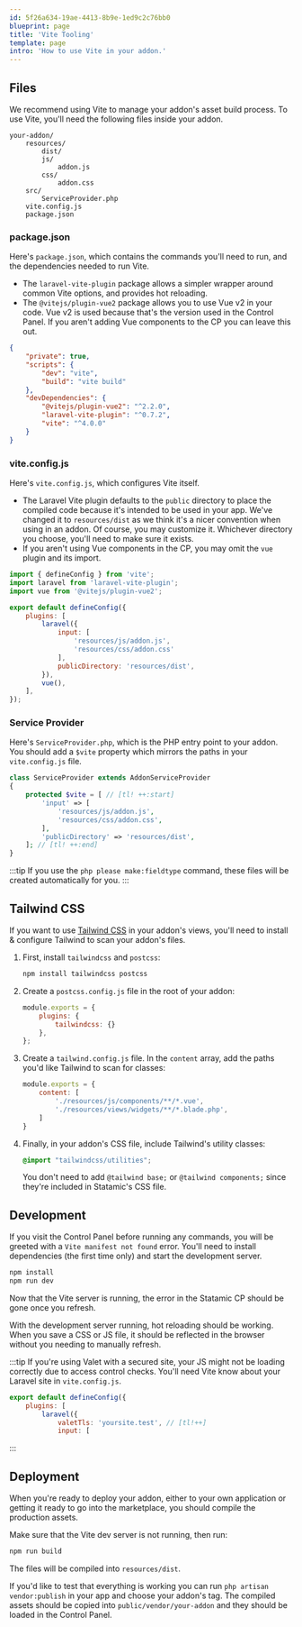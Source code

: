 ```yaml
---
id: 5f26a634-19ae-4413-8b9e-1ed9c2c76bb0
blueprint: page
title: 'Vite Tooling'
template: page
intro: 'How to use Vite in your addon.'
---
```

## Files
We recommend using Vite to manage your addon's asset build process. To use Vite, you'll need the following files inside your addon.

``` files theme:serendipity-light
your-addon/
    resources/
        dist/
        js/
            addon.js
        css/
            addon.css
    src/
        ServiceProvider.php
    vite.config.js
    package.json
```

### package.json
Here's `package.json`, which contains the commands you'll need to run, and the dependencies needed to run Vite.

- The `laravel-vite-plugin` package allows a simpler wrapper around common Vite options, and provides hot reloading.
- The `@vitejs/plugin-vue2` package allows you to use Vue v2 in your code. Vue v2 is used because that's the version used in the Control Panel. If you aren't adding Vue components to the CP you can leave this out.

```json
{
    "private": true,
    "scripts": {
        "dev": "vite",
        "build": "vite build"
    },
    "devDependencies": {
        "@vitejs/plugin-vue2": "^2.2.0",
        "laravel-vite-plugin": "^0.7.2",
        "vite": "^4.0.0"
    }
}
```

### vite.config.js
Here's `vite.config.js`, which configures Vite itself.

- The Laravel Vite plugin defaults to the `public` directory to place the compiled code because it's intended to be used in your app. We've changed it to `resources/dist` as we think it's a nicer convention when using in an addon. Of course, you may customize it. Whichever directory you choose, you'll need to make sure it exists.
- If you aren't using Vue components in the CP, you may omit the `vue` plugin and its import.

```js
import { defineConfig } from 'vite';
import laravel from 'laravel-vite-plugin';
import vue from '@vitejs/plugin-vue2';

export default defineConfig({
    plugins: [
        laravel({
            input: [
                'resources/js/addon.js',
                'resources/css/addon.css'
            ],
            publicDirectory: 'resources/dist',
        }),
        vue(),
    ],
});
```

### Service Provider
Here's `ServiceProvider.php`, which is the PHP entry point to your addon. You should add a `$vite` property which mirrors the paths in your `vite.config.js` file.

```php
class ServiceProvider extends AddonServiceProvider
{
    protected $vite = [ // [tl! ++:start]
        'input' => [
            'resources/js/addon.js',
            'resources/css/addon.css',
        ],
        'publicDirectory' => 'resources/dist',
    ]; // [tl! ++:end]
}
```

:::tip
If you use the `php please make:fieldtype` command, these files will be created automatically for you.
:::

## Tailwind CSS

If you want to use [Tailwind CSS](https://tailwindcss.com) in your addon's views, you'll need to install & configure Tailwind to scan your addon's files.

1. First, install `tailwindcss` and `postcss`:
    ```sh
    npm install tailwindcss postcss
    ```

2. Create a `postcss.config.js` file in the root of your addon:
    ```js
    module.exports = {
        plugins: {
            tailwindcss: {}
        },
    };
    ```

3. Create a `tailwind.config.js` file. In the `content` array, add the paths you'd like Tailwind to scan for classes:
    ```js
    module.exports = {
        content: [
            './resources/js/components/**/*.vue',
            './resources/views/widgets/**/*.blade.php',
        ]
    }
    ```

4. Finally, in your addon's CSS file, include Tailwind's utility classes:
    ```css
    @import "tailwindcss/utilities";
    ```

    You don't need to add `@tailwind base;` or `@tailwind components;` since they're included in Statamic's CSS file.

## Development

If you visit the Control Panel before running any commands, you will be greeted with a `Vite manifest not found` error. You'll need to install dependencies (the first time only) and start the development server.

```bash
npm install
npm run dev
```

Now that the Vite server is running, the error in the Statamic CP should be gone once you refresh.

With the development server running, hot reloading should be working. When you save a CSS or JS file, it should be reflected in the browser without you needing to manually refresh.

:::tip
If you're using Valet with a secured site, your JS might not be loading correctly due to access control checks. You'll need Vite know about your Laravel site in `vite.config.js`.

```js
export default defineConfig({
    plugins: [
        laravel({
            valetTls: 'yoursite.test', // [tl!++]
            input: [
```
:::

## Deployment

When you're ready to deploy your addon, either to your own application or getting it ready to go into the marketplace, you should compile the production assets.

Make sure that the Vite dev server is not running, then run:

```bash
npm run build
```

The files will be compiled into `resources/dist`.

If you'd like to test that everything is working you can run `php artisan vendor:publish` in your app and choose your addon's tag. The compiled assets should be copied into `public/vendor/your-addon` and they should be loaded in the Control Panel.
